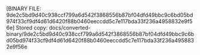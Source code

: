 [BINARY FILE: 9de2c5bd9d40c938ccf799a6d542f3868556b87bf04dfd49bbc9c6bd05bd974f33cf9df4d61d6420f88b0460eeccdd5c7e117bda33f236a4958832e9f56e]
Stored copy: docs/converted-binary/9de2c5bd9d40c938ccf799a6d542f3868556b87bf04dfd49bbc9c6bd05bd974f33cf9df4d61d6420f88b0460eeccdd5c7e117bda33f236a4958832e9f56e
